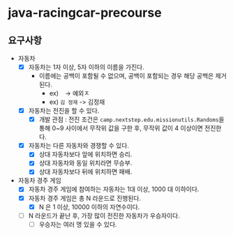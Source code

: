# java-racingcar-precourse

## 요구사항
- 자동차
  - [X] 자동차는 1자 이상, 5자 이하의 이름을 가진다.
    - 이름에는 공백이 포함될 수 없으며, 공백이 포함되는 경우 해당 공백은 제거된다. 
      - ex) ` ` -> 예외ㅈ
      - ex) ` 김 정재 ` -> 김정재
  - [X] 자동차는 전진을 할 수 있다.
    - [X] 개발 관점 : 전진 조건은 `camp.nextstep.edu.missionutils.Randoms`을 통해 0~9 사이에서 무작위 값을 구한 후,
      무작위 값이 4 이상이면 전진한다.
  - [X] 자동차는 다른 자동차와 경쟁할 수 있다.
    - [X] 상대 자동차보다 앞에 위치하면 승리.
    - [X] 상대 자동차와 동일 위치라면 무승부.
    - [X] 상대 자동차보다 뒤에 위치하면 패배.

- 자동차 경주 게임
  - [X] 자동차 경주 게임에 참여하는 자동차는 1대 이상, 1000 대 이하이다.
  - [X] 자동차 경주 게임은 총 N 라운드로 진행된다.
    - [X] N 은 1 이상, 10000 이하의 자연수이다.
  - [ ] N 라운드가 끝난 후, 가장 많이 전진한 자동차가 우승자이다.
    - [ ] 우승자는 여러 명 있을 수 있다.
